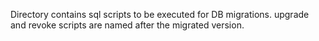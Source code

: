 Directory contains sql scripts to be executed for DB migrations. upgrade and revoke scripts are named after the migrated version.